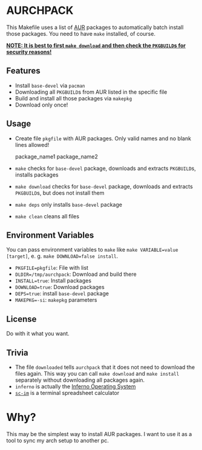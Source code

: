 AURCHPACK
========

This Makefile uses a list of
[AUR](https://wiki.archlinux.org/index.php/Arch_User_Repository) packages to
automatically batch install those packages. You need to have `make` installed,
of course.

[**NOTE: It is best to first `make download` and then check the `PKGBUILD`s
for security reasons!**](https://wiki.archlinux.org/index.php/Arch_User_Repository#Build_and_install_the_package)

Features
--------

- Install `base-devel` via `pacman`
- Downloading all `PKGBUILD`s from AUR listed in the specific file
- Build and install all those packages via `makepkg`
- Download only once!

Usage
-----

- Create file `pkgfile` with AUR packages. Only valid names and no blank lines
  allowed!

	package_name1
	package_name2

- `make` checks for `base-devel` package, downloads and extracts `PKGBUILD`s,
  installs packages
- `make download` checks for `base-devel` package, downloads and extracts
  `PKGBUILD`s, but does not install them
- `make deps` only installs `base-devel` package
- `make clean` cleans all files

Environment Variables
---------------------

You can pass environment variables to `make` like `make VARIABLE=value
[target]`, e. g. `make DOWNLOAD=false install`.

- `PKGFILE=pkgfile`: File with list
- `DLDIR=/tmp/aurchpack`: Download and build there
- `INSTALL=true`: Install packages
- `DOWNLOAD=true`: Download packages
- `DEPS=true`: install `base-devel` package
- `MAKEPKG=-si`: `makepkg` parameters

License
-------

Do with it what you want.

Trivia
------

- The file `downloaded` tells `aurchpack` that it does not need to download
  the files again. This way you can call `make download` and `make install`
  separately without downloading all packages again.
- `inferno` is actually the [Inferno Operating
  System](https://en.wikipedia.org/wiki/Inferno_(operating_system))
- [`sc-im`](https://github.com/andmarti1424/sc-im) is a terminal spreadsheet
  calculator

Why?
====

This may be the simplest way to install AUR packages. I want to use it as a
tool to sync my arch setup to another pc.
